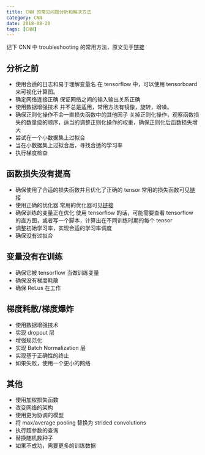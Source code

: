 ```yaml
---
title: CNN 的常见问题分析和解决方法
category: CNN
date: 2018-08-20
tags: [CNN]
---
```


记下 CNN 中 troubleshooting 的常用方法，原文见于[链接](https://gist.github.com/zeyademam/0f60821a0d36ea44eef496633b4430fc)

## 分析之前

- 使用合适的日志和易于理解变量名
  在 tensorflow 中，可以使用 tensorboard 来可视化计算图。
- 确定网络连接正确
  保证网络之间的输入输出关系正确
- 使用数据增强技术
  并不总是适用，常用方法有镜像，旋转，增噪。
- 确保正则化操作不会一直损失函数中的其他因子
  关掉正则化操作，观察函数损失的数量级的顺序，适当的调整正则化操作的权重，确保正则化后函数损失增大
- 尝试在一个小数据集上过拟合
- 当在小数据集上过拟合后，寻找合适的学习率
- 执行梯度检查

## 函数损失没有提高

- 确保使用了合适的损失函数并且优化了正确的 tensor
  常用的损失函数可见[链接](https://en.wikipedia.org/wiki/Loss_functions_for_classification)
- 使用正确的优化器
  常用的优化器可见[链接](https://keras.io/optimizers/)
- 确保训练的变量正在优化
  使用 tensorflow 的话，可能需要查看 tensorflow 的直方图，或者写一个脚本，计算出在不同训练时期的每个 tensor
- 调整初始学习率，实现合适的学习率调度
- 确保没有过拟合

## 变量没有在训练

- 确保它被 tensorflow 当做训练变量
- 确保没有梯度耗散
- 确保 ReLus 在工作

## 梯度耗散/梯度爆炸

- 使用数据增强技术
- 实现 dropout 层
- 增强规范化
- 实现 Batch Normalization 层
- 实现基于正确性的终止
- 如果失败，使用一个更小的网络

## 其他

- 使用加权损失函数
- 改变网络的架构
- 使用更为协调的模型
- 将 max/average pooling 替换为 strided convolutions
- 执行超参数的查询
- 替换随机数种子
- 如果不成功，需要更多的训练数据
